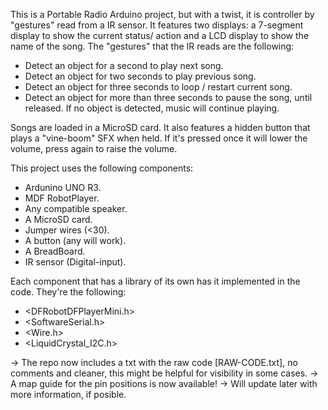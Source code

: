 This is a Portable Radio Arduino project, but with a twist, it is controller by "gestures" read from a IR sensor.
It features two displays: a 7-segment display to show the current status/ action and a LCD display to show the name of the song.
The "gestures" that the IR reads are the following:
  - Detect an object for a second to play next song.
  - Detect an object for two seconds to play previous song.
  - Detect an object for three seconds to loop / restart current song.
  - Detect an object for more than three seconds to pause the song, until released.
If no object is detected, music will continue playing.

Songs are loaded in a MicroSD card.
It also features a hidden button that plays a "vine-boom" SFX when held. If it's pressed once it will lower the volume, press again to raise the volume.

This project uses the following components:
 - Ardunino UNO R3.
 - MDF RobotPlayer.
 - Any compatible speaker.
 - A MicroSD card.
 - Jumper wires (<30).
 - A button (any will work).
 - A BreadBoard.
 - IR sensor (Digital-input).

Each component that has a library of its own has it implemented in the code. They're the following:
 - <DFRobotDFPlayerMini.h>
 - <SoftwareSerial.h>
 - <Wire.h>
 - <LiquidCrystal_I2C.h>

-> The repo now includes a txt with the raw code [RAW-CODE.txt], no comments and cleaner, this might be helpful for visibility in some cases.
-> A map guide for the pin positions is now available!
->
Will update later with more information, if posible.
